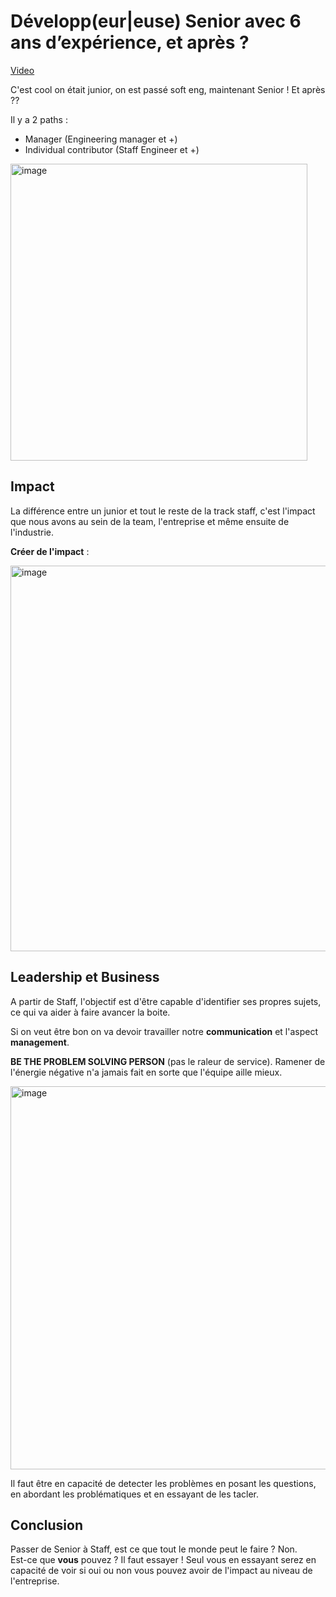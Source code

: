 # Développ(eur|euse) Senior avec 6 ans d’expérience, et après ?

[Video](https://www.youtube.com/watch?v=X5MYKj1C2qM)

C'est cool on était junior, on est passé soft eng, maintenant Senior ! Et après ??

Il y a 2 paths :
 - Manager (Engineering manager et +)
 - Individual contributor (Staff Engineer et +)


<img width="475" alt="image" src="https://user-images.githubusercontent.com/25029077/169604878-2e7eecd9-461e-42ab-80bf-586a27da93ac.png">

## Impact 

La différence entre un junior et tout le reste de la track staff, c'est l'impact que nous avons au sein de la team, l'entreprise et même ensuite de l'industrie.

**Créer de l'impact** : 

<img width="617" alt="image" src="https://user-images.githubusercontent.com/25029077/169604768-4ccd84f2-b95e-46ee-87d2-e28ec231b735.png">

## Leadership et Business

A partir de Staff, l'objectif est d'être capable d'identifier ses propres sujets, ce qui va aider à faire avancer la boite.

Si on veut être bon on va devoir travailler notre **communication** et l'aspect **management**.  

**BE THE PROBLEM SOLVING PERSON** (pas le raleur de service). Ramener de l'énergie négative n'a jamais fait en sorte que l'équipe aille mieux.  

<img width="613" alt="image" src="https://user-images.githubusercontent.com/25029077/169606009-911b7bf3-98ec-4fba-8ca8-c62aa8214e7f.png">

Il faut être en capacité de detecter les problèmes en posant les questions, en abordant les problématiques et en essayant de les tacler.

## Conclusion

Passer de Senior à Staff, est ce que tout le monde peut le faire ? Non.  
Est-ce que **vous** pouvez ? Il faut essayer ! Seul vous en essayant serez en capacité de voir si oui ou non vous pouvez avoir de l'impact au niveau de l'entreprise.  

